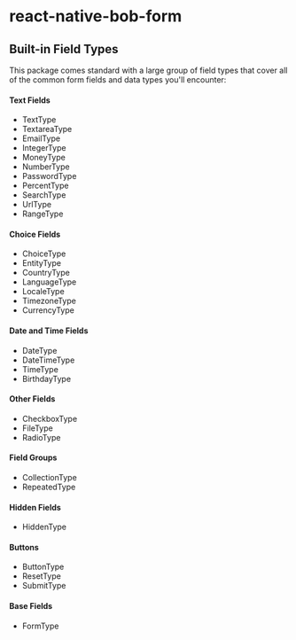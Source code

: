 # react-native-bob-form

## Built-in Field Types

This package comes standard with a large group of field types that cover all of the common form fields and data types you'll encounter:

#### Text Fields

* TextType
* TextareaType
* EmailType
* IntegerType
* MoneyType
* NumberType
* PasswordType
* PercentType
* SearchType
* UrlType
* RangeType

#### Choice Fields

* ChoiceType
* EntityType
* CountryType
* LanguageType
* LocaleType
* TimezoneType
* CurrencyType

#### Date and Time Fields

* DateType
* DateTimeType
* TimeType
* BirthdayType

#### Other Fields

* CheckboxType
* FileType
* RadioType

#### Field Groups

* CollectionType
* RepeatedType

#### Hidden Fields

* HiddenType

#### Buttons

* ButtonType
* ResetType
* SubmitType

#### Base Fields

* FormType



